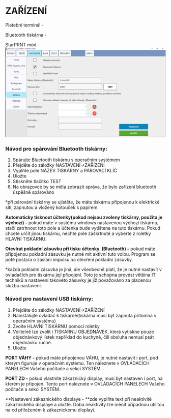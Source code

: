 # ZAŘÍZENÍ

Platební terminál -

Bluetooth tiskárna -

StarPRNT mód -![](/assets/zarizeni.PNG)

### Návod pro spárování Bluetooth tiskárny:

1. Spárujte Bluetooth tiskárnu s operačním systémem
2. Přejděte do záložky NASTAVENÍ-&gt;ZAŘÍZENÍ
3. Vyplňte pole NÁZEV TISKÁRNY  a PÁROVACÍ KLÍČ
4. Uložte
5. Stiskněte tlačítko TEST
6. Na obrazovce by se měla zobrazit správa, že bylo zařízení bluetooth úspěšně spárováno

\*při párování tiskárny se ujistěte, že máte tiskárnu připojenou k elektrické síti, zapnutou a vložený kotouček s papírem.

**Automaticky tisknout účtenky\(pokud nejsou zvoleny tiskárny, použita je výchozí\) -** pokud máte v systému windows nastavenou výchozí tiskárnu, stačí zatrhnout toto pole a účtenka bude vytištena na tuto tiskárnu. Pokud chcete určit jinou tiskárnu, nechte pole zaškrtnuté a vyberte z roletky HLAVNÍ TISKÁRNU.

**Otevírat pokladní zásuvku při tisku účtenky. \(Bluetooth\) -** pokud máte připojenou pokladní zásuvku je nutné mít aktivní tuto volbu. Program se poté postara o zaslání impulsu na otevření pokladní zásuvky.

\*každá pokladní zásuvka je jiná, ale všeobecně platí, že je nutné nastavít v ovladačích pro tiskárnu její připojení. Toto je schopna provést většina IT techniků a nastavení takovéto zásuvky je již považováno za placenou službu nastavení.

### Návod pro nastavení USB tiskárny:

1. Přejděte do záložky NASTAVENÍ-&gt;ZAŘÍZENÍ
2. Nainstalujte ovladač k tiskárně\(tiskárna musí být zapnuta přítomna v operačním systému\)
3. Zvolte HLAVNÍ TISKÁRNU pomocí roletky
4. Volitelně lze zvolit i TISKÁRNU OBJEDNÁVEK, která vytiskne pouze objednávkový lístek například do kuchyně, čili obsluha nemusí psát objednávku ručně.
5. Uložte

**PORT VÁHY -** pokud máte připojenou VÁHU, je nutné nastavit i port, pod kterým figuruje v operačním systému. Ten naleznete v OVLÁDACÍCH PANELECH Vašeho počítače a sekci SYSTÉM.

**PORT ZD -** pokud vlastníte zákaznický display, musí být nastaven i port, na kterém je připojen. Tento port naleznete v OVLÁDACÍCH PANELECH Vašeho počítače a sekci SYSTÉM.

**Nastavení zákaznického displaye - **zde vyplňte text při neaktivitě zákaznického displaye a uložte. Doba neaktivity lze měnit případnou utilitou na cd přiloženém k zákaznickému displayi.

